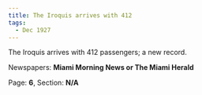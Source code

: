 ```yaml
---  
title: The Iroquis arrives with 412  
tags:  
  - Dec 1927  
---  
```

  
The Iroquis arrives with 412 passengers; a new record.  
  
Newspapers: **Miami Morning News or The Miami Herald**  
  
Page: **6**, Section: **N/A** 
